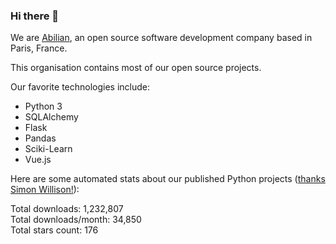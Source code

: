 ### Hi there 👋

We are [Abilian](https://abilian.com/), an open source software development company based in Paris, France.

This organisation contains most of our open source projects.

Our favorite technologies include:

- Python 3
- SQLAlchemy
- Flask
- Pandas
- Sciki-Learn
- Vue.js

Here are some automated stats about our published Python projects
([thanks Simon Willison!][sw-post]):

<!--marker-->
Total downloads: 1,232,807<br>
Total downloads/month: 34,850<br>
Total stars count: 176
<!--end-->

[sw-post]: https://simonwillison.net/2020/Jul/10/self-updating-profile-readme/